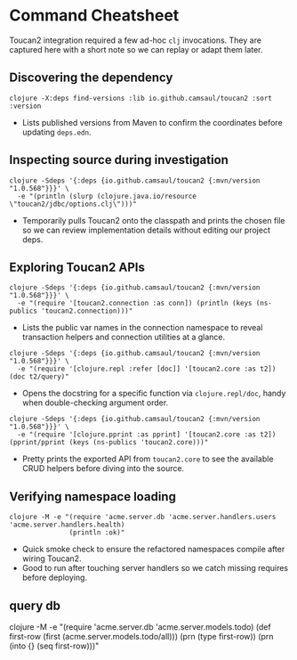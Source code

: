 
# Command Cheatsheet

Toucan2 integration required a few ad-hoc `clj` invocations. They are captured here with a short note so we can replay or adapt them later.

## Discovering the dependency

```
clojure -X:deps find-versions :lib io.github.camsaul/toucan2 :sort :version
```
- Lists published versions from Maven to confirm the coordinates before updating `deps.edn`.

## Inspecting source during investigation

```
clojure -Sdeps '{:deps {io.github.camsaul/toucan2 {:mvn/version "1.0.568"}}}' \
  -e "(println (slurp (clojure.java.io/resource \"toucan2/jdbc/options.clj\")))"
```
- Temporarily pulls Toucan2 onto the classpath and prints the chosen file so we can review implementation details without editing our project deps.

## Exploring Toucan2 APIs

```
clojure -Sdeps '{:deps {io.github.camsaul/toucan2 {:mvn/version "1.0.568"}}}' \
  -e "(require '[toucan2.connection :as conn]) (println (keys (ns-publics 'toucan2.connection)))"
```
- Lists the public var names in the connection namespace to reveal transaction helpers and connection utilities at a glance.

```
clojure -Sdeps '{:deps {io.github.camsaul/toucan2 {:mvn/version "1.0.568"}}}' \
  -e "(require '[clojure.repl :refer [doc]] '[toucan2.core :as t2]) (doc t2/query)"
```
- Opens the docstring for a specific function via `clojure.repl/doc`, handy when double-checking argument order.

```
clojure -Sdeps '{:deps {io.github.camsaul/toucan2 {:mvn/version "1.0.568"}}}' \
  -e "(require '[clojure.pprint :as pprint] '[toucan2.core :as t2]) (pprint/pprint (keys (ns-publics 'toucan2.core)))"
```
- Pretty prints the exported API from `toucan2.core` to see the available CRUD helpers before diving into the source.

## Verifying namespace loading

```
clojure -M -e "(require 'acme.server.db 'acme.server.handlers.users 'acme.server.handlers.health)
               (println :ok)"
```
- Quick smoke check to ensure the refactored namespaces compile after wiring Toucan2.
- Good to run after touching server handlers so we catch missing requires before deploying.


## query db 

clojure -M -e "(require 'acme.server.db 'acme.server.models.todo) (def first-row (first (acme.server.models.todo/all))) (prn (type first-row)) (prn (into {} (seq first-row)))"